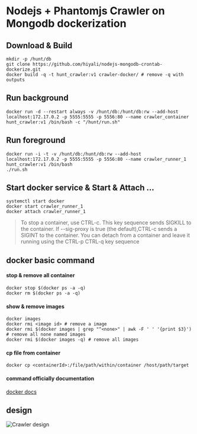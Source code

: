 # Nodejs + Phantomjs Crawler on Mongodb dockerization

## Download & Build
```shell
mkdir -p /hunt/db
git clone https://github.com/hiyali/nodejs-mongodb-crontab-dockerize.git
docker build -q -t hunt_crawler:v1 crawler-docker/ # remove -q with outputs
```

## Run background
```shell
docker run -d --restart always -v /hunt/db:/hunt/db:rw --add-host localhost:172.17.0.2 -p 5555:5555 -p 5556:80 --name crawler_container hunt_crawler:v1 /bin/bash -c "/hunt/run.sh"
```

## Run foreground
```shell
docker run -i -t -v /hunt/db:/hunt/db:rw --add-host localhost:172.17.0.2 -p 5555:5555 -p 5556:80 --name crawler_runner_1 hunt_crawler:v1 /bin/bash
./run.sh
```

## Start docker service & Start & Attach ...
```shell
systemctl start docker
docker start crawler_runner_1
docker attach crawler_runner_1
```
> To stop a container, use CTRL-c. This key sequence sends SIGKILL to the container. If --sig-proxy is true (the default),CTRL-c sends a SIGINT to the container. You can detach from a container and leave it running using the CTRL-p CTRL-q key sequence

## docker basic command

#### stop & remove all container
```shell
docker stop $(docker ps -a -q)
docker rm $(docker ps -a -q)
```

#### show & remove images
```shell
docker images
docker rmi <image id> # remove a image
docker rmi $(docker images | grep "^<none>" | awk -F ' ' '{print $3}') # remove all none named images
docker rmi $(docker images -q) # remove all images
```

#### cp file from container
```shell
docker cp <containerId>:/file/path/within/container /host/path/target
```

#### command officially documentation
[docker docs](https://docs.docker.com/engine/reference/commandline/build/)

## design
![Crawler design](https://raw.githubusercontent.com/hiyali/nodejs-mongodb-crontab-dockerize/master/assets/crawler_design.png "Crawler design")
